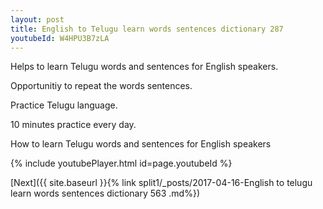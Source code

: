 ```yaml
---
layout: post
title: English to Telugu learn words sentences dictionary 287 
youtubeId: W4HPU3B7zLA
---
```

 
 
Helps to learn Telugu words and sentences for English speakers.

Opportunitiy to repeat the words sentences. 

Practice Telugu language. 
 
10 minutes practice every day. 
 
How to learn Telugu words and sentences for English speakers 
 
{% include youtubePlayer.html id=page.youtubeId %}
 
 
[Next]({{ site.baseurl }}{% link  split1/_posts/2017-04-16-English to telugu learn words sentences dictionary 563 .md%})
 
